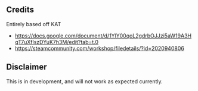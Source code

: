 ## Credits
Entirely based off KAT 
- https://docs.google.com/document/d/1YlY00qoL2gdrbOJJzi5aW19A3HqT7uXflszDYuK7h3M/edit?tab=t.0
- https://steamcommunity.com/workshop/filedetails/?id=2020940806

## Disclaimer
This is in development, and will not work as expected currently.

